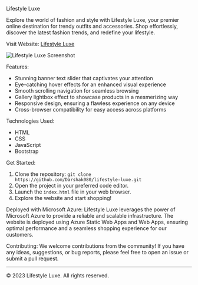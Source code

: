 Lifestyle Luxe

Explore the world of fashion and style with Lifestyle Luxe, your premier online destination for trendy outfits and accessories. Shop effortlessly, discover the latest fashion trends, and redefine your lifestyle.

Visit Website: [Lifestyle Luxe](https://ashy-ocean-0f84f8f10.3.azurestaticapps.net)

![Lifestyle Luxe Screenshot](https://github.com/Darshak080/FRT-Project/assets/76243813/e3b5610f-8c97-4ac6-8545-7602509d5f92)

Features:
- Stunning banner text slider that captivates your attention
- Eye-catching hover effects for an enhanced visual experience
- Smooth scrolling navigation for seamless browsing
- Gallery lightbox effect to showcase products in a mesmerizing way
- Responsive design, ensuring a flawless experience on any device
- Cross-browser compatibility for easy access across platforms

Technologies Used:
- HTML
- CSS
- JavaScript
- Bootstrap

Get Started:
1. Clone the repository: `git clone https://github.com/Darshak080/lifestyle-luxe.git`
2. Open the project in your preferred code editor.
3. Launch the `index.html` file in your web browser.
4. Explore the website and start shopping!

Deployed with Microsoft Azure:
Lifestyle Luxe leverages the power of Microsoft Azure to provide a reliable and scalable infrastructure. The website is deployed using Azure Static Web Apps and Web Apps, ensuring optimal performance and a seamless shopping experience for our customers.

Contributing:
We welcome contributions from the community! If you have any ideas, suggestions, or bug reports, please feel free to open an issue or submit a pull request.


---
&copy; 2023 Lifestyle Luxe. All rights reserved.
